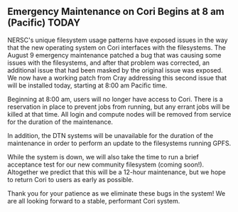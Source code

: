## Emergency Maintenance on Cori Begins at 8 am (Pacific) TODAY

NERSC's unique filesystem usage patterns have exposed issues in the way that
the new operating system on Cori interfaces with the filesystems. The August 9
emergency maintenance patched a bug that was causing some issues with the
filesystems, and after that problem was corrected, an additional issue that
had been masked by the original issue was exposed. We now have a working patch
from Cray addressing this second issue that will be installed today, starting at
8:00 am Pacific time.

Beginning at 8:00 am, users will no longer have access to Cori. There is a
reservation in place to prevent jobs from running, but any errant jobs will be
killed at that time. All login and compute nodes will be removed from service
for the duration of the maintenance.

In addition, the DTN systems will be unavailable for the duration of the 
maintenance in order to perform an update to the filesystems running GPFS.

While the system is down, we will also take the time to run a brief acceptance 
test for our new community filesystem (coming soon!). Altogether we predict that
this will be a 12-hour maintenance, but we hope to return Cori to users as early
as possible.

Thank you for your patience as we eliminate these bugs in the system! We are all
looking forward to a stable, performant Cori system.

